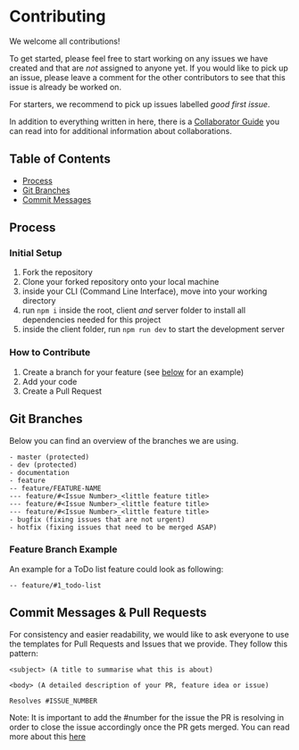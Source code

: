 # Contributing

We welcome all contributions!

To get started, please feel free to start working on any issues we have created and that are *not* assigned to anyone yet. If you would like to pick up an issue, please leave a comment for the other contributors to see that this issue is already be worked on.

For starters, we recommend to pick up issues labelled *good first issue*.

In addition to everything written in here, there is a [Collaborator Guide](https://github.com/chingu-voyages/ChinguResourceList/blob/development/docs/COLLABORATOR_GUIDE.md) you can read into for additional information about collaborations.

## Table of Contents

* [Process](#process)
* [Git Branches](#git-branches)
* [Commit Messages](#commit-messages)

## Process
### Initial Setup
1. Fork the repository
2. Clone your forked repository onto your local machine
3. inside your CLI (Command Line Interface), move into your working directory
4. run `npm i` inside the root, client *and* server folder to install all dependencies needed for this project
5. inside the client folder, run `npm run dev` to start the development server

### How to Contribute
1. Create a branch for your feature (see [below](#feature-branch-example) for an example)
2. Add your code
3. Create a Pull Request

## Git Branches

Below you can find an overview of the branches we are using.

```
- master (protected)
- dev (protected)
- documentation
- feature
-- feature/FEATURE-NAME
--- feature/#<Issue Number>_<little feature title>
--- feature/#<Issue Number>_<little feature title>
--- feature/#<Issue Number>_<little feature title>
- bugfix (fixing issues that are not urgent)
- hotfix (fixing issues that need to be merged ASAP)
```

### Feature Branch Example

An example for a ToDo list feature could look as following:

```
-- feature/#1_todo-list
```

## Commit Messages & Pull Requests

For consistency and easier readability, we would like to ask everyone to use the templates for Pull Requests and Issues that we provide.
They follow this pattern:

```
<subject> (A title to summarise what this is about)

<body> (A detailed description of your PR, feature idea or issue)

Resolves #ISSUE_NUMBER
```

Note: It is important to add the #number for the issue the PR is resolving in order to close the issue accordingly once the PR gets merged. You can read more about this [here](https://docs.github.com/en/free-pro-team@latest/github/managing-your-work-on-github/linking-a-pull-request-to-an-issue)

